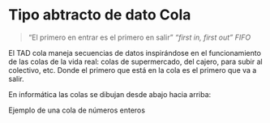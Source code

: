 # Tipo abtracto de dato Cola
> “El primero en entrar es el primero en salir”
> _“first in, first out” FIFO_

El TAD cola maneja secuencias de datos inspirándose en el funcionamiento de las colas de la vida real: colas de supermercado, del cajero, para subir al colectivo, etc. Donde el primero que está en la cola es el primero que va a salir.

En informática las colas se dibujan desde abajo hacia arriba:
<!-- TODO: agregar imagen -->
Ejemplo de una cola de números enteros
